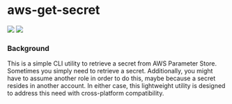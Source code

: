 # aws-get-secret
[![](https://images.microbadger.com/badges/image/bdwyertech/aws-get-secret.svg)](https://microbadger.com/images/bdwyertech/aws-get-secret)
[![](https://images.microbadger.com/badges/version/bdwyertech/aws-get-secret.svg)](https://microbadger.com/images/bdwyertech/aws-get-secret)

### Background
This is a simple CLI utility to retrieve a secret from AWS Parameter Store.  Sometimes you simply need to retrieve a secret.  Additionally, you might have to assume another role in order to do this, maybe because a secret resides in another account.  In either case, this lightweight utility is designed to address this need with cross-platform compatibility.

